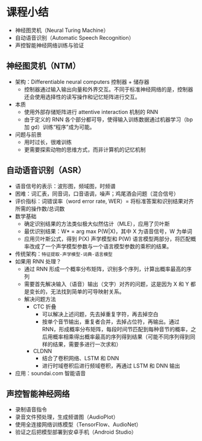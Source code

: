 # 课程小结

- 神经图灵机（Neural Turing Machine）
- 自动语音识别（Automatic Speech Recognition）
- 声控智能神经网络训练与验证

## 神经图灵机（NTM）

- 架构：Differentiable neural computers 控制器 + 储存器
  - 控制器通过输入输出向量和外界交互。不同于标准神经网络的是，控制器还会使用选择性的读写操作和记忆矩阵进行交互。
- 本质
  - 使用外部存储矩阵进行 attentive interaction 机制的 RNN
  - 由于定义的 RNN 各个部分都可导，使得输入训练数据通过机器学习（bp 加 gd）训练“程序”成为可能。
- 问题与前景
  - 用时过长，很难训练
  - 更需要探索动物的思维方式，而非计算机的记忆机制

## 自动语音识别（ASR）

- 语音信号的表示：波形图，频域图，时频谱
- 困难：词汇表，同音词，口音语调，噪声；鸡尾酒会问题（混合信号）
- 评价指标：词错误率（word error rate, WER）= 将标准答案和识别结果对齐所需的操作数/总词数
- 数学基础
  - 确定识别结果的方法类似极大似然估计（MLE），应用了贝叶斯
  - 最优识别结果：W* = arg max P(W|X)，其中 X 为语音信号，W 为单词
  - 应用贝叶斯公式，得到 P(X) 声学模型和 P(W) 语言模型两部分，将匹配概率改成了一个声学模型参数与一个语言模型参数的乘积的结果。
- 传统架构：`特征提取-声学模型-词典-语言模型`
- 如果用 RNN 处理？
  - 通过 RNN 形成一个概率分布矩阵，识别多个序列，计算出概率最高的序列
  - 需要首先解决输入（语音）输出（文字）对齐的问题，这是因为 X 和 Y 都是变长的，无法找到简单的可导映射关系。
  - 解决问题方法
    - CTC 折叠
      - 可以解决上述问题，先去掉重复字符，再去掉空白
      - 按单个音节输出，重复者合并，去掉占位符，再输出。通过 RNN，形成概率分布矩阵，每段时间节匹配到每种音节的概率，之后用概率相乘得出概率最高的序列得到结果（可能不同序列得到同样的结果，需要多进行一次求和）
    - CLDNN
      - 结合了卷积网络、LSTM 和 DNN
      - 进行时域卷积后进行频域卷积，再通过 LSTM 和 DNN 输出
- 应用：soundai.com 智能语音

## 声控智能神经网络

- 录制语音指令
- 录音文件预处理，生成频谱图（AudioPlot）
- 使用全连接网络训练模型（TensorFlow、AudioNet）
- 验证之后把模型部署到安卓手机（Android Studio）
